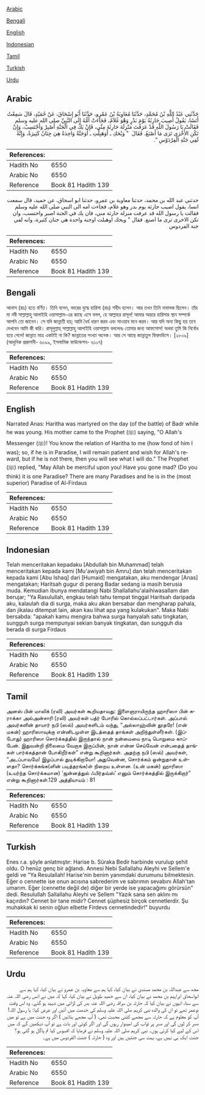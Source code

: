 [Arabic](#arabic)

[Bengali](#bengali)

[English](#english)

[Indonesian](#indonesian)

[Tamil](#tamil)

[Turkish](#turkish)

[Urdu](#urdu)

## Arabic


<div dir="rtl" lang="ar" style={{fontSize:'larger',backgroundColor:'#f8f9fa',padding:20}}>
حَدَّثَنِي عَبْدُ اللَّهِ بْنُ مُحَمَّدٍ، حَدَّثَنَا مُعَاوِيَةُ بْنُ عَمْرٍو، حَدَّثَنَا أَبُو إِسْحَاقَ، عَنْ حُمَيْدٍ، قَالَ سَمِعْتُ أَنَسًا، يَقُولُ أُصِيبَ حَارِثَةُ يَوْمَ بَدْرٍ وَهْوَ غُلاَمٌ، فَجَاءَتْ أُمُّهُ إِلَى النَّبِيِّ صلى الله عليه وسلم فَقَالَتْ يَا رَسُولَ اللَّهِ قَدْ عَرَفْتَ مَنْزِلَةَ حَارِثَةَ مِنِّي، فَإِنْ يَكُ فِي الْجَنَّةِ أَصْبِرْ وَأَحْتَسِبْ، وَإِنْ تَكُنِ الأُخْرَى تَرَى مَا أَصْنَعُ‏.‏ فَقَالَ ‏ "‏ وَيْحَكِ ـ أَوَهَبِلْتِ ـ أَوَجَنَّةٌ وَاحِدَةٌ هِيَ جِنَانٌ كَثِيرَةٌ، وَإِنَّهُ لَفِي جَنَّةِ الْفِرْدَوْسِ ‏"‏‏.‏
</div>
<div style={{backgroundColor:'#f8f9fa',padding:20, marginBottom: 10}}><table> <thead> <tr> <th>References:</th> <th></th> </tr> </thead> <tbody><tr><td>Hadith No</td><td>6550</td></tr><tr><td>Arabic No</td><td>6550</td></tr><tr><td>Reference</td><td>Book 81 Hadith 139</td></tr></tbody></table></div>


<div dir="rtl" lang="ar" style={{fontSize:'larger',backgroundColor:'#f8f9fa',padding:20}}>
حدثني عبد الله بن محمد، حدثنا معاوية بن عمرو، حدثنا ابو اسحاق، عن حميد، قال سمعت انسا، يقول اصيب حارثة يوم بدر وهو غلام، فجاءت امه الى النبي صلى الله عليه وسلم فقالت يا رسول الله قد عرفت منزلة حارثة مني، فان يك في الجنة اصبر واحتسب، وان تكن الاخرى ترى ما اصنع. فقال " ويحك اوهبلت اوجنة واحدة هي جنان كثيرة، وانه لفي جنة الفردوس
</div>
<div style={{backgroundColor:'#f8f9fa',padding:20, marginBottom: 10}}><table> <thead> <tr> <th>References:</th> <th></th> </tr> </thead> <tbody><tr><td>Hadith No</td><td>6550</td></tr><tr><td>Arabic No</td><td>6550</td></tr><tr><td>Reference</td><td>Book 81 Hadith 139</td></tr></tbody></table></div>

## Bengali


<div dir="ltr" lang="bn" style={{fontSize:'larger',backgroundColor:'#f8f9fa',padding:20}}>
আনাস (রাঃ) হতে বর্ণিত। তিনি বলেন, বদরের যুদ্ধে হারিসা (রাঃ) শহীদ হলেন। আর তখন তিনি নাবালক ছিলেন। তাঁর মা নবী সাল্লাল্লাহু আলাইহি ওয়াসাল্লাম-এর কাছে এসে বলল, হে আল্লাহর রাসূল! আমার অন্তরে হারিসার স্থান সম্পর্কে আপনি তো জানেন। সে যদি জান্নাতী হয়; আমি ধৈর্য ধারণ করব এবং সাওয়াব মনে করব। আর যদি অন্য কিছু হয় তবে দেখবেন আমি কী করি। রাসূলুল্লাহ্ সাল্লাল্লাহু আলাইহি ওয়াসাল্লাম বললেনঃ তোমার জন্য আফসোস! অথবা তুমি কি নির্বোধ হয়ে গেলে! জান্নাত মাত্র একটাই না কি? জান্নাতের সংখ্যা অনেক। আর সে আছে জান্নাতুল ফিরদাউসে। [২৮০৯] (আধুনিক প্রকাশনী- ৬০৯৯, ইসলামিক ফাউন্ডেশন- ৬১০৭)
</div>
<div style={{backgroundColor:'#f8f9fa',padding:20, marginBottom: 10}}><table> <thead> <tr> <th>References:</th> <th></th> </tr> </thead> <tbody><tr><td>Hadith No</td><td>6550</td></tr><tr><td>Arabic No</td><td>6550</td></tr><tr><td>Reference</td><td>Book 81 Hadith 139</td></tr></tbody></table></div>

## English


<div dir="ltr" lang="en" style={{fontSize:'larger',backgroundColor:'#f8f9fa',padding:20}}>
Narrated Anas: Haritha was martyred on the day (of the battle) of Badr while he was young. His mother came to the Prophet (ﷺ) saying, "O Allah's Messenger (ﷺ)! You know the relation of Haritha to me (how fond of him I was); so, if he is in Paradise, I will remain patient and wish for Allah's reward, but if he is not there, then you will see what I will do." The Prophet (ﷺ) replied, "May Allah be merciful upon you! Have you gone mad? (Do you think) it is one Paradise? There are many Paradises and he is in the (most superior) Paradise of Al-Firdaus
</div>
<div style={{backgroundColor:'#f8f9fa',padding:20, marginBottom: 10}}><table> <thead> <tr> <th>References:</th> <th></th> </tr> </thead> <tbody><tr><td>Hadith No</td><td>6550</td></tr><tr><td>Arabic No</td><td>6550</td></tr><tr><td>Reference</td><td>Book 81 Hadith 139</td></tr></tbody></table></div>

## Indonesian


<div dir="ltr" lang="id" style={{fontSize:'larger',backgroundColor:'#f8f9fa',padding:20}}>
Telah menceritakan kepadaku [Abdullah bin Muhammad] telah menceritakan kepada kami [Mu'awiyah bin Amru] dan telah menceritakan kepada kami [Abu Ishaq] dari [Humaid] mengatakan, aku mendengar [Anas] mengatakan; Haritsah gugur di perang Badar sedang ia masih berusia muda. Kemudian ibunya mendatangi Nabi Shallallahu'alaihiwasallam dan berujar; "Ya Rasulullah, engkau telah tahu tempat tinggal Haritsah daripada aku, kalaulah dia di surga, maka aku akan bersabar dan mengharap pahala, dan jikalau ditempat lain, akan kau lihat apa yang kulakukan". Maka Nabi bersabda: "apakah kamu mengira bahwa surga hanyalah satu tingkatan, sungguh surga mempunyai sekian banyak tingkatan, dan sungguh dia berada di surga Firdaus
</div>
<div style={{backgroundColor:'#f8f9fa',padding:20, marginBottom: 10}}><table> <thead> <tr> <th>References:</th> <th></th> </tr> </thead> <tbody><tr><td>Hadith No</td><td>6550</td></tr><tr><td>Arabic No</td><td>6550</td></tr><tr><td>Reference</td><td>Book 81 Hadith 139</td></tr></tbody></table></div>

## Tamil


<div dir="ltr" lang="ta" style={{fontSize:'larger',backgroundColor:'#f8f9fa',padding:20}}>
அனஸ் பின் மாலிக் (ரலி) அவர்கள் கூறியதாவது: இளைஞராயிருந்த ஹாரிஸா பின் சுராக்கா அல்அன்சாரி (ரலி) அவர்கள் பத்ர் போரில் கொல்லப்பட்டார்கள். அப்பால் அவர்களின் தாயார் நபி (ஸல்) அவர்களிடம் வந்து, “அல்லாஹ்வின் தூதரே! (என் மகன்) ஹாரிஸாவுக்கு என்னிடமுள்ள இடத்தைத் தாங்கள் அறிந்துள்ளீர்கள். (இப்போது) ஹாரிஸா சொர்க்கத்தில் இருந்தால் நான் நன்மையை நாடி பொறுமை காப்பேன். இதுவன்றி நிலைமை வேறாக இருப்பின், நான் என்ன செய்வேன் என்பதைத் தாங்கள் பார்க்கத்தான் போகிறீர்கள்” என்று கூறினார்கள். அதற்கு நபி (ஸல்) அவர்கள், “அடப்பாவமே! இழப்பால் துடிக்கிறாயோ! அதுவென்ன, சொர்க்கம் ஒன்றுதான் உள்ளதா? சொர்க்கங்க(ளின் படித்தரங்க)ள் நிறைய உள்ளன. (உன் மகன்) ஹாரிஸா (உயர்ந்த சொர்க்கமான) ‘ஜன்னத்துல் ஃபிர்தவ்ஸ்’ எனும் சொர்க்கத்தில் இருக்கிறார்” என்று கூறினார்கள்.129 அத்தியாயம் : 81
</div>
<div style={{backgroundColor:'#f8f9fa',padding:20, marginBottom: 10}}><table> <thead> <tr> <th>References:</th> <th></th> </tr> </thead> <tbody><tr><td>Hadith No</td><td>6550</td></tr><tr><td>Arabic No</td><td>6550</td></tr><tr><td>Reference</td><td>Book 81 Hadith 139</td></tr></tbody></table></div>

## Turkish


<div dir="ltr" lang="tr" style={{fontSize:'larger',backgroundColor:'#f8f9fa',padding:20}}>
Enes r.a. şöyle anlatmıştır: Harise b. Süraka Bedir harbinde vurulup şehit oldu. O henüz genç bir ağlandı. Annesi Nebi Sallallahu Aleyhi ve Sellem'e geldi ve "Ya Resulallah! Harise'nin benim yanımdaki durumunu bilmektesin. Eğer o cennette ise onun acısına sabrederim ve sabrımın sevabını Allah'tan umarım. Eğer (cennette değil de) diğer bir yerde ise yapacağımı görürsün" dedi. Resulullah Sallallahu Aleyhi ve Sellem "Yazık sana sen aklını mı kaçırdın? Cennet bir tane midir? Cennet şüphesiz birçok cennetlerdir. Şu muhakkak ki senin oğlun elbette Firdevs cennetindedir!" buyurdu
</div>
<div style={{backgroundColor:'#f8f9fa',padding:20, marginBottom: 10}}><table> <thead> <tr> <th>References:</th> <th></th> </tr> </thead> <tbody><tr><td>Hadith No</td><td>6550</td></tr><tr><td>Arabic No</td><td>6550</td></tr><tr><td>Reference</td><td>Book 81 Hadith 139</td></tr></tbody></table></div>

## Urdu


<div dir="rtl" lang="ur" style={{fontSize:'larger',backgroundColor:'#f8f9fa',padding:20}}>
مجھ سے عبداللہ بن محمد مسندی نے بیان کیا، کہا ہم سے معاویہ بن عمرو نے بیان کیا، کہا ہم سے ابواسحاق ابراہیم بن محمد نے بیان کیا، ان سے حمید طویل نے بیان کیا، کہا کہ میں نے انس رضی اللہ عنہ سے سنا، انہوں نے بیان کیا کہ حارثہ بن سراقہ رضی اللہ عنہ بدر کی لڑائی میں شہید ہو گئے۔ وہ اس وقت نوعمر تھے تو ان کی والدہ نبی کریم صلی اللہ علیہ وسلم کی خدمت میں آئیں اور عرض کیا: یا رسول اللہ! آپ کو معلوم ہے کہ حارثہ سے مجھے کتنی محبت تھی، ( آپ مجھے بتائیں ) اگر وہ جنت میں ہے تو میں صبر کر لوں گی اور صبر پر ثواب کی امیدوار رہوں گی اور اگر کوئی اور بات ہے تو آپ دیکھیں گے کہ میں اس کے لیے کیا کرتی ہوں۔ نبی کریم صلی اللہ علیہ وسلم نے فرمایا کہ افسوس کیا تم پاگل ہو گئی ہو؟ جنت ایک ہی نہیں ہے، بہت سی جنتیں ہیں اور وہ ( حارثہ ) جنت الفردوس میں ہے۔
</div>
<div style={{backgroundColor:'#f8f9fa',padding:20, marginBottom: 10}}><table> <thead> <tr> <th>References:</th> <th></th> </tr> </thead> <tbody><tr><td>Hadith No</td><td>6550</td></tr><tr><td>Arabic No</td><td>6550</td></tr><tr><td>Reference</td><td>Book 81 Hadith 139</td></tr></tbody></table></div>